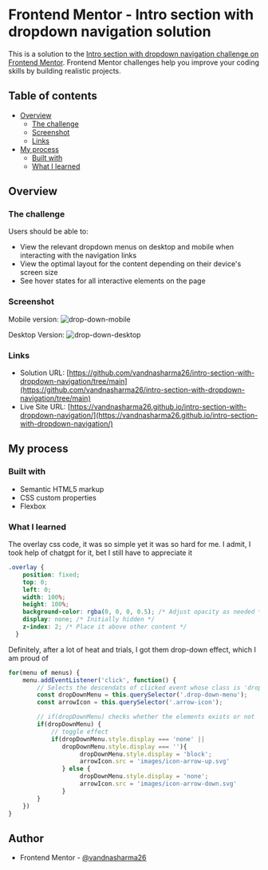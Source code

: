# Frontend Mentor - Intro section with dropdown navigation solution

This is a solution to the [Intro section with dropdown navigation challenge on Frontend Mentor](https://www.frontendmentor.io/challenges/intro-section-with-dropdown-navigation-ryaPetHE5). Frontend Mentor challenges help you improve your coding skills by building realistic projects. 

## Table of contents

- [Overview](#overview)
  - [The challenge](#the-challenge)
  - [Screenshot](#screenshot)
  - [Links](#links)
- [My process](#my-process)
  - [Built with](#built-with)
  - [What I learned](#what-i-learned)


## Overview

### The challenge

Users should be able to:

- View the relevant dropdown menus on desktop and mobile when interacting with the navigation links
- View the optimal layout for the content depending on their device's screen size
- See hover states for all interactive elements on the page

### Screenshot

Mobile version:
![drop-down-mobile](https://github.com/vandnasharma26/intro-section-with-dropdown-navigation/assets/86317804/b8ca7530-40b7-4c5b-a0cf-b7d22f4e98a6)

Desktop Version:
![drop-down-desktop](https://github.com/vandnasharma26/intro-section-with-dropdown-navigation/assets/86317804/1bb3c26f-7b1c-4a99-85fb-844197981bdf)

### Links

- Solution URL: [https://github.com/vandnasharma26/intro-section-with-dropdown-navigation/tree/main](https://github.com/vandnasharma26/intro-section-with-dropdown-navigation/tree/main)
- Live Site URL: [https://vandnasharma26.github.io/intro-section-with-dropdown-navigation/](https://vandnasharma26.github.io/intro-section-with-dropdown-navigation/)

## My process

### Built with

- Semantic HTML5 markup
- CSS custom properties
- Flexbox

### What I learned

The overlay css code, it was so simple yet it was so hard for me. I admit, I took help of chatgpt for it, bet I still have to appreciate it

```css
.overlay {
    position: fixed;
    top: 0;
    left: 0;
    width: 100%;
    height: 100%;
    background-color: rgba(0, 0, 0, 0.5); /* Adjust opacity as needed */
    display: none; /* Initially hidden */
    z-index: 2; /* Place it above other content */
  }
```

Definitely, after a lot of heat and trials, I got them drop-down effect, which I am proud of
```js
for(menu of menus) {
    menu.addEventListener('click', function() {
        // Selects the descendats of clicked event whose class is 'drop-down-menu', or 'arrow-icon'
        const dropDownMenu = this.querySelector('.drop-down-menu');
        const arrowIcon = this.querySelector('.arrow-icon');

        // if(dropDownMenu) checks whether the elements exists or not
        if(dropDownMenu) {
            // toggle effect
            if(dropDownMenu.style.display === 'none' ||
               dropDownMenu.style.display === ''){
                    dropDownMenu.style.display = 'block';
                    arrowIcon.src = 'images/icon-arrow-up.svg'
               } else {
                    dropDownMenu.style.display = 'none';
                    arrowIcon.src = 'images/icon-arrow-down.svg'
               }
        }
    })
}
```

## Author

- Frontend Mentor - [@vandnasharma26](https://www.frontendmentor.io/profile/vandnasharma26)
